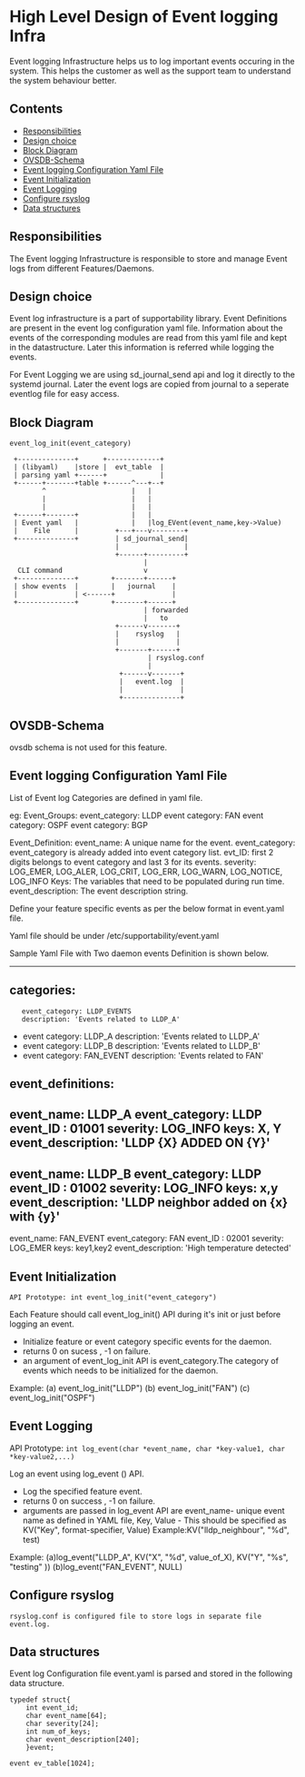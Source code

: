 # High Level Design of Event logging Infra

Event logging Infrastructure helps us to log important events occuring in the system.  This helps the customer as well as the support team to understand the system behaviour better.

## Contents
- [Responsibilities](#responsibilities)
- [Design choice](#design-choice)
- [Block Diagram](#block-diagram)
- [OVSDB-Schema](#ovsdb-schema)
- [Event logging Configuration Yaml File](#event-logging-configuration-yaml-file)
- [Event Initialization](#event-initialization)
- [Event Logging](#event-logging)
- [Configure rsyslog](#configure-rsyslog)
- [Data structures](#data-structures)


## Responsibilities
The Event logging Infrastructure is responsible to store and manage Event logs from different Features/Daemons.

## Design choice
Event log infrastructure is a part of supportability library.  Event Definitions are present in the event log configuration yaml file.
Information about the events of the corresponding modules are read from this yaml file and kept in the datastructure.  Later this information is referred while logging the events.

For Event Logging we are using sd_journal_send api and log it directly to the systemd journal.  Later the event logs are copied from journal to a seperate eventlog file for easy access.

## Block Diagram

```ditaa
event_log_init(event_category)

 +--------------+      +-------------+
 | (libyaml)    |store |  evt_table  |
 | parsing yaml +------+             |
 +------+-------+table +------^---+--+
        ^                     |   |
        |                     |   |
        |                     |   |
 +------+-------+             |   |
 | Event yaml   |             |   |log_EVent(event_name,key->Value)
 |    File      |         +---+---v--------+
 +--------------+         | sd_journal_send|
                          |                |
                          +------+---------+
                                 |
  CLI command                    v
 +--------------+        +-------+------+
 | show events  |        |   journal    |
 |              | <------+              |
 +--------------+        +-------+------+
                                 | forwarded
                                 |   to
                          +------v-------+
                          |    rsyslog   |
                          |              |
                          +-------+------+
                                  | rsyslog.conf
                                  |
                           +------v-------+
                           |   event.log  |
                           |              |
                           +--------------+

```

## OVSDB-Schema
ovsdb schema is not used for this feature.


## Event logging Configuration Yaml File

List of Event log Categories are defined in yaml file.

eg: Event_Groups:
  event_category: LLDP
  event category: FAN
  event category: OSPF
  event category: BGP

Event_Definition:
event_name: A unique name for the event.
event_category: event_category is already added into event category list.
evt_ID: first 2 digits belongs to event category and last 3 for its events.
severity: LOG_EMER, LOG_ALER, LOG_CRIT, LOG_ERR, LOG_WARN, LOG_NOTICE, LOG_INFO
Keys: The variables that need to be populated during run time.
event_description: The event description string.

Define your feature specific events as per the below format in event.yaml file.

Yaml file should be under /etc/supportability/event.yaml

Sample Yaml File with Two daemon events Definition is shown below.

---

   categories:
   -
       event_category: LLDP_EVENTS
       description: 'Events related to LLDP_A'
   -
       event category: LLDP_A
       description: 'Events related to LLDP_A'
   -
       event category: LLDP_B
       description: 'Events related to LLDP_B'
   -
       event category: FAN_EVENT
       description: 'Events related to FAN'

event_definitions:
  -
   event_name: LLDP_A
     event_category: LLDP
     event_ID : 01001
     severity: LOG_INFO
     keys: X, Y
     event_description: 'LLDP {X} ADDED ON {Y}'
  -
   event_name: LLDP_B
     event_category: LLDP
     event_ID : 01002
     severity: LOG_INFO
     keys: x,y
     event_description: 'LLDP neighbor added on {x} with {y}'
  -
   event_name: FAN_EVENT
     event_category: FAN
     event_ID : 02001
     severity: LOG_EMER
     keys: key1,key2
     event_description: 'High temperature detected'

## Event Initialization
    API Prototype: int event_log_init("event_category")

Each Feature should call event_log_init() API during it's init or just before logging an event.
- Initialize feature or event category specific events for the daemon.
- returns 0 on sucess , -1 on failure.
- an argument of event_log_init API is event_category.The category of events which needs to be initialized for the daemon.

Example:
  (a) event_log_init("LLDP")
  (b) event_log_init("FAN")
  (c) event_log_init("OSPF")


## Event Logging
  API Prototype: `int log_event(char *event_name, char *key-value1, char *key-value2,...)`

Log an event using log_event () API.
-  Log the specified feature event.
-  returns 0 on success , -1 on failure.
-  arguments are passed in log_event API are event_name- unique event name as defined in YAML file,
   Key, Value - This should be specified as KV("Key", format-specifier, Value)
   Example:KV("lldp_neighbour", "%d", test)

Example:
  (a)log_event("LLDP_A", KV("X", "%d", value_of_X), KV("Y", "%s", "testing" ))
  (b)log_event("FAN_EVENT", NULL)

## Configure rsyslog

    rsyslog.conf is configured file to store logs in separate file event.log.


## Data structures

Event log Configuration file event.yaml is parsed and stored in the following data structure.
```
typedef struct{
    int event_id;
    char event_name[64];
    char severity[24];
    int num_of_keys;
    char event_description[240];
    }event;

event ev_table[1024];
```
